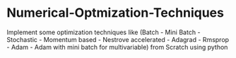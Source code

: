 # Numerical-Optmization-Techniques
Implement some optimization techniques like (Batch - Mini Batch - Stochastic - Momentum based - Nestrove accelerated - Adagrad - Rmsprop - Adam - Adam with mini batch for multivariable) from Scratch using python 
